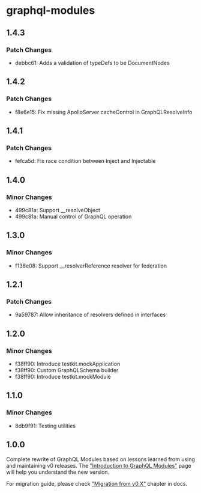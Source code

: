 # graphql-modules

## 1.4.3

### Patch Changes

- debbc61: Adds a validation of typeDefs to be DocumentNodes

## 1.4.2

### Patch Changes

- f8e6e15: Fix missing ApolloServer cacheControl in GraphQLResolveInfo

## 1.4.1

### Patch Changes

- fefca5d: Fix race condition between Inject and Injectable

## 1.4.0

### Minor Changes

- 499c81a: Support \_\_resolveObject
- 499c81a: Manual control of GraphQL operation

## 1.3.0

### Minor Changes

- f138e08: Support \_\_resolverReference resolver for federation

## 1.2.1

### Patch Changes

- 9a59787: Allow inheritance of resolvers defined in interfaces

## 1.2.0

### Minor Changes

- f38ff90: Introduce testkit.mockApplication
- f38ff90: Custom GraphQLSchema builder
- f38ff90: Introduce testkit.mockModule

## 1.1.0

### Minor Changes

- 8db9f91: Testing utilities

## 1.0.0

Complete rewrite of GraphQL Modules based on lessons learned from using and maintaining v0 releases.
The ["Introduction to GraphQL Modules"](https://graphql-modules.com/docs/index) page will help you understand the new version.

For migration guide, please check ["Migration from v0.X"](https://graphql-modules.com/docs/recipes/migration) chapter in docs.
